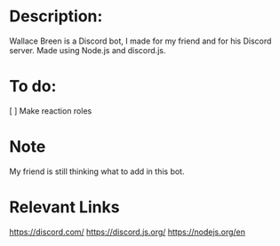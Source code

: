 # Description:
Wallace Breen is a Discord bot, I made for my friend and for his Discord server. Made using Node.js and discord.js.

# To do:
[ ] Make reaction roles

# Note
My friend is still thinking what to add in this bot.

# Relevant Links
https://discord.com/
https://discord.js.org/
https://nodejs.org/en